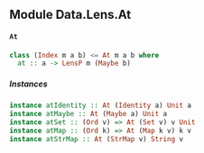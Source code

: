 ## Module Data.Lens.At

#### `At`

``` purescript
class (Index m a b) <= At m a b where
  at :: a -> LensP m (Maybe b)
```

##### Instances
``` purescript
instance atIdentity :: At (Identity a) Unit a
instance atMaybe :: At (Maybe a) Unit a
instance atSet :: (Ord v) => At (Set v) v Unit
instance atMap :: (Ord k) => At (Map k v) k v
instance atStrMap :: At (StrMap v) String v
```


